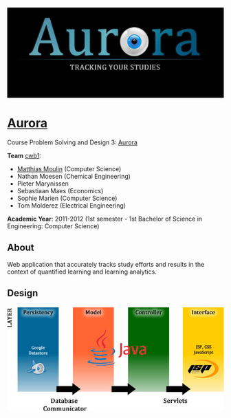 <p align="center"><a href="http://aurora--cwb1.appspot.com"><img src="res/logo.jpg"></a></p>

# [Aurora](http://aurora--cwb1.appspot.com)

Course Problem Solving and Design 3: [Aurora](http://aurora--cwb1.appspot.com)

**Team** [cwb1](http://ariadne.cs.kuleuven.be/mediawiki/index.php/CWB1-1112):
* [Matthias Moulin](https://github.com/matt77hias) (Computer Science)
* Nathan Moesen (Chemical Engineering)
* Pieter Marynissen
* Sebastiaan Maes (Economics)
* Sophie Marien (Computer Science)
* Tom Molderez (Electrical Engineering)

**Academic Year**: 2011-2012 (1st semester - 1st Bachelor of Science in Engineering: Computer Science)

## About
Web application that accurately tracks study efforts and results in the context of quantified learning and learning analytics.

## Design
<p align="center"><img src="res/Architecture.jpg"></p>
